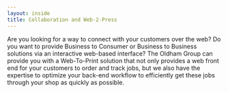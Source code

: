 ```yaml
---
layout: inside
title: Collaboration and Web-2-Press
---
```

Are you looking for a way to connect with your customers over the web? Do you want to provide Business to Consumer or Business to Business solutions via an interactive web-based interface? The Oldham Group can provide you with a Web-To-Print solution that not only provides a web front end for your customers to order and track jobs, but we also have the expertise to optimize your back-end workflow to efficiently get these jobs through your shop as quickly as possible.
